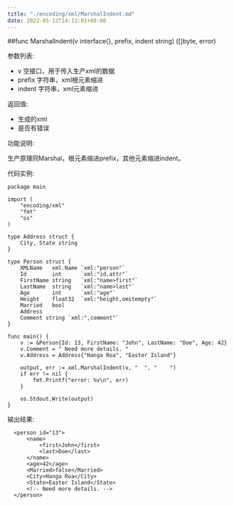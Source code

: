 ```yaml
---
title: "./encoding/xml/MarshalIndent.md"
date: 2022-05-12T14:13:01+08:00
---
```

##func MarshalIndent(v interface{}, prefix, indent string) ([]byte, error)

参数列表:

- v 空接口，用于传入生产xml的数据
- prefix 字符串，xml根元素缩进
- indent 字符串，xml元素缩进

返回值:

- 生成的xml
- 是否有错误

功能说明:

生产原理同Marshal，根元素缩进prefix，其他元素缩进indent。

代码实例:

    package main
    
    import (
    	"encoding/xml"
    	"fmt"
    	"os"
    )
    
    type Address struct {
    	City, State string
    }
    
    type Person struct {
    	XMLName   xml.Name `xml:"person"`
    	Id        int      `xml:"id,attr"`
    	FirstName string   `xml:"name>first"`
    	LastName  string   `xml:"name>last"`
    	Age       int      `xml:"age"`
    	Height    float32  `xml:"height,omitempty"`
    	Married   bool
    	Address
    	Comment string `xml:",comment"`
    }
    
    func main() {
    	v := &Person{Id: 13, FirstName: "John", LastName: "Doe", Age: 42}
    	v.Comment = " Need more details. "
    	v.Address = Address{"Hanga Roa", "Easter Island"}
    
    	output, err := xml.MarshalIndent(v, "  ", "    ")
    	if err != nil {
    		fmt.Printf("error: %v\n", err)
    	}
    
    	os.Stdout.Write(output)
    }

输出结果:

      <person id="13">
          <name>
              <first>John</first>
              <last>Doe</last>
          </name>
          <age>42</age>
          <Married>false</Married>
          <City>Hanga Roa</City>
          <State>Easter Island</State>
          <!-- Need more details. -->
      </person>
 
